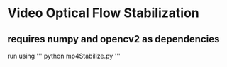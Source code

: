 # Video Optical Flow Stabilization 

## requires numpy and opencv2 as dependencies 

run using 
'''
python mp4Stabilize.py
'''